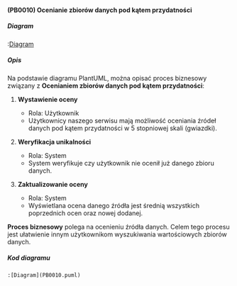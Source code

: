 #### (PB0010) Ocenianie zbiorów danych pod kątem przydatności

##### Diagram

:[Diagram](PB0010.puml)


##### Opis

Na podstawie diagramu PlantUML, można opisać proces biznesowy związany z **Ocenianiem zbiorów danych pod kątem przydatności**:

1. **Wystawienie oceny**
   - Rola: Użytkownik
   - Użytkownicy naszego serwisu mają możliwość oceniania źródeł danych pod kątem przydatności w 5 stopniowej skali (gwiazdki). 

2. **Weryfikacja unikalności**
   - Rola: System
   - System weryfikuje czy użytkownik nie ocenił już danego zbioru danych.

3. **Zaktualizowanie oceny**
   - Rola: System
   - Wyświetlana ocena danego źródła jest średnią wszystkich poprzednich ocen oraz nowej dodanej.

**Proces biznesowy**  polega na ocenieniu źródła danych. Celem tego procesu jest ułatwienie innym użytkownikom wyszukiwania wartościowych zbiorów danych.


##### Kod diagramu
```
:[Diagram](PB0010.puml)
```
